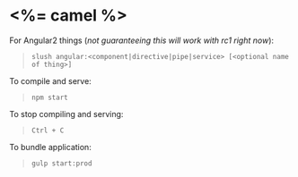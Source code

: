 <%= camel %>
============

For Angular2 things (*not guaranteeing this will work with rc1 right now*):
>`slush angular:<component|directive|pipe|service> [<optional name of thing>]`

To compile and serve:
>`npm start`

To stop compiling and serving:
>`Ctrl + C`

To bundle application:
>`gulp start:prod`